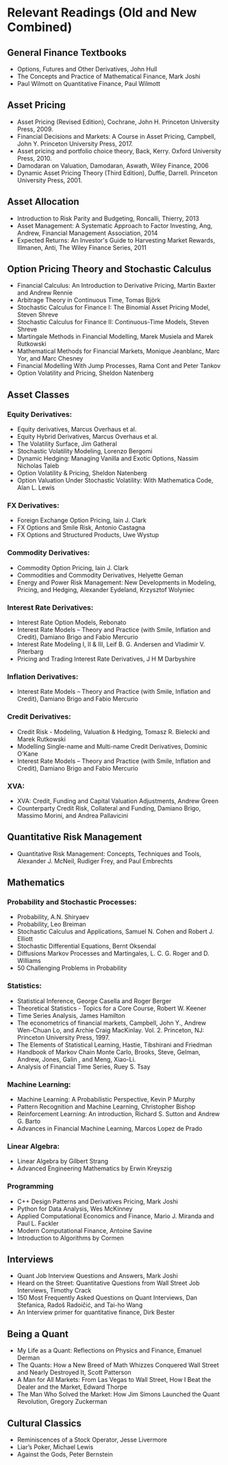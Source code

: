 # Relevant Readings (Old and New Combined)

## General Finance Textbooks
- Options, Futures and Other Derivatives, John Hull
- The Concepts and Practice of Mathematical Finance, Mark Joshi
- Paul Wilmott on Quantitative Finance, Paul Wilmott

## Asset Pricing
- Asset Pricing (Revised Edition), Cochrane, John H. Princeton University Press, 2009.
- Financial Decisions and Markets: A Course in Asset Pricing, Campbell, John Y. Princeton University Press, 2017.
- Asset pricing and portfolio choice theory, Back, Kerry. Oxford University Press, 2010.
- Damodaran on Valuation, Damodaran, Aswath, Wiley Finance, 2006
- Dynamic Asset Pricing Theory (Third Edition), Duffie, Darrell. Princeton University Press, 2001.

## Asset Allocation
- Introduction to Risk Parity and Budgeting, Roncalli, Thierry, 2013
- Asset Management: A Systematic Approach to Factor Investing, Ang, Andrew, Financial Management Association, 2014
- Expected Returns: An Investor's Guide to Harvesting Market Rewards, Illmanen, Anti, The Wiley Finance Series, 2011

## Option Pricing Theory and Stochastic Calculus
- Financial Calculus: An Introduction to Derivative Pricing, Martin Baxter and Andrew Rennie
- Arbitrage Theory in Continuous Time, Tomas Björk
- Stochastic Calculus for Finance I: The Binomial Asset Pricing Model, Steven Shreve
- Stochastic Calculus for Finance II: Continuous-Time Models, Steven Shreve
- Martingale Methods in Financial Modelling, Marek Musiela and Marek Rutkowski
- Mathematical Methods for Financial Markets, Monique Jeanblanc, Marc Yor, and Marc Chesney
- Financial Modelling With Jump Processes, Rama Cont and Peter Tankov
- Option Volatility and Pricing, Sheldon Natenberg

## Asset Classes

### Equity Derivatives:
- Equity derivatives, Marcus Overhaus et al.
- Equity Hybrid Derivatives, Marcus Overhaus et al.
- The Volatility Surface, Jim Gatheral
- Stochastic Volatility Modeling, Lorenzo Bergomi
- Dynamic Hedging: Managing Vanilla and Exotic Options, Nassim Nicholas Taleb
- Option Volatility & Pricing, Sheldon Natenberg
- Option Valuation Under Stochastic Volatility: With Mathematica Code, Alan L. Lewis

### FX Derivatives:
- Foreign Exchange Option Pricing, Iain J. Clark
- FX Options and Smile Risk, Antonio Castagna
- FX Options and Structured Products, Uwe Wystup

### Commodity Derivatives:
- Commodity Option Pricing, Iain J. Clark
- Commodities and Commodity Derivatives, Helyette Geman
- Energy and Power Risk Management: New Developments in Modeling, Pricing, and Hedging, Alexander Eydeland, Krzysztof Wolyniec

### Interest Rate Derivatives:
- Interest Rate Option Models, Rebonato
- Interest Rate Models – Theory and Practice (with Smile, Inflation and Credit), Damiano Brigo and Fabio Mercurio
- Interest Rate Modeling I, II & III, Leif B. G. Andersen and Vladimir V. Piterbarg
- Pricing and Trading Interest Rate Derivatives, J H M Darbyshire

### Inflation Derivatives:
- Interest Rate Models – Theory and Practice (with Smile, Inflation and Credit), Damiano Brigo and Fabio Mercurio

### Credit Derivatives:
- Credit Risk - Modeling, Valuation & Hedging, Tomasz R. Bielecki and Marek Rutkowski
- Modelling Single-name and Multi-name Credit Derivatives, Dominic O’Kane
- Interest Rate Models – Theory and Practice (with Smile, Inflation and Credit), Damiano Brigo and Fabio Mercurio

### XVA:
- XVA: Credit, Funding and Capital Valuation Adjustments, Andrew Green
- Counterparty Credit Risk, Collateral and Funding, Damiano Brigo, Massimo Morini, and Andrea Pallavicini

## Quantitative Risk Management
- Quantitative Risk Management: Concepts, Techniques and Tools, Alexander J. McNeil, Rudiger Frey, and Paul Embrechts

## Mathematics
### Probability and Stochastic Processes:
- Probability, A.N. Shiryaev
- Probability, Leo Breiman
- Stochastic Calculus and Applications, Samuel N. Cohen and Robert J. Elliott
- Stochastic Differential Equations, Bernt Oksendal
- Diffusions Markov Processes and Martingales, L. C. G. Roger and D. Williams
- 50 Challenging Problems in Probability

### Statistics:

- Statistical Inference, George Casella and Roger Berger
- Theoretical Statistics - Topics for a Core Course, Robert W. Keener
- Time Series Analysis, James Hamilton
- The econometrics of financial markets, Campbell, John Y., Andrew Wen-Chuan Lo, and Archie Craig MacKinlay. Vol. 2. Princeton, NJ: Princeton University Press, 1997.
- The Elements of Statistical Learning, Hastie, Tibshirani and Friedman
- Handbook of Markov Chain Monte Carlo, Brooks, Steve, Gelman, Andrew, Jones, Galin , and Meng, Xiao-Li.
- Analysis of Financial Time Series, Ruey S. Tsay

### Machine Learning:
- Machine Learning: A Probabilistic Perspective, Kevin P Murphy
- Pattern Recognition and Machine Learning, Christopher Bishop
- Reinforcement Learning: An introduction, Richard S. Sutton and Andrew G. Barto
- Advances in Financial Machine Learning, Marcos Lopez de Prado

### Linear Algebra:
- Linear Algebra by Gilbert Strang
- Advanced Engineering Mathematics by Erwin Kreyszig

### Programming
- C++ Design Patterns and Derivatives Pricing, Mark Joshi
- Python for Data Analysis, Wes McKinney
- Applied Computational Economics and Finance, Mario J. Miranda and Paul L. Fackler
- Modern Computational Finance, Antoine Savine
- Introduction to Algorithms by Cormen

## Interviews
- Quant Job Interview Questions and Answers, Mark Joshi
- Heard on the Street: Quantitative Questions from Wall Street Job Interviews, Timothy Crack
- 150 Most Frequently Asked Questions on Quant Interviews, Dan Stefanica, Radoš Radoičić, and Tai-ho Wang
- An Interview primer for quantitative finance, Dirk Bester

## Being a Quant
- My Life as a Quant: Reflections on Physics and Finance, Emanuel Derman
- The Quants: How a New Breed of Math Whizzes Conquered Wall Street and Nearly Destroyed It, Scott Patterson
- A Man for All Markets: From Las Vegas to Wall Street, How I Beat the Dealer and the Market, Edward Thorpe
- The Man Who Solved the Market: How Jim Simons Launched the Quant Revolution, Gregory Zuckerman

## Cultural Classics
- Reminiscences of a Stock Operator, Jesse Livermore
- Liar’s Poker, Michael Lewis
- Against the Gods, Peter Bernstein
